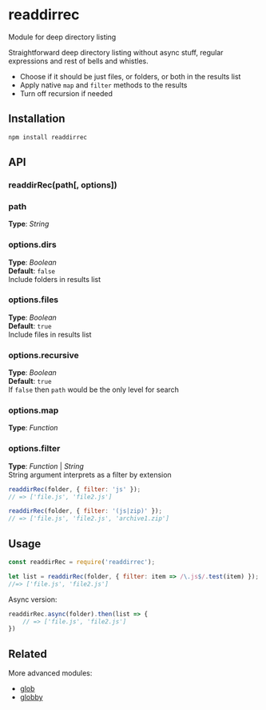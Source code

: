 # readdirrec   
Module for deep directory listing  

Straightforward deep directory listing without async stuff, regular expressions and rest of bells and whistles. 
- Choose if it should be just files, or folders, or both in the results list
- Apply native `map` and `filter` methods to the results
- Turn off recursion if needed



## Installation
```bash
npm install readdirrec
```


## API

### readdirRec(path[, options])

### path
**Type**: _String_


### options.dirs
**Type**: _Boolean_  
**Default**: `false`  
Include folders in results list


### options.files
**Type**: _Boolean_  
**Default**: `true`  
Include files in results list


### options.recursive
**Type**: _Boolean_  
**Default**: `true`  
If `false` then `path` would be the only level for search


### options.map
**Type**: _Function_   


### options.filter
**Type**: _Function_ | _String_  
String argument interprets as a filter by extension    
```javascript
readdirRec(folder, { filter: 'js' });
// => ['file.js', 'file2.js']

readdirRec(folder, { filter: '(js|zip)' });
// => ['file.js', 'file2.js', 'archive1.zip']
```



## Usage
```javascript
const readdirRec = require('readdirrec');

let list = readdirRec(folder, { filter: item => /\.js$/.test(item) });
//=> ['file.js', 'file2.js']
```

Async version:    
```javascript
readdirRec.async(folder).then(list => {
	// => ['file.js', 'file2.js']
})
```

## Related
More advanced modules:
* [glob](https://github.com/isaacs/node-glob)
* [globby](https://github.com/sindresorhus/globby)